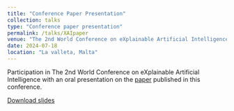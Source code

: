```yaml
---
title: "Conference Paper Presentation"
collection: talks
type: "Conference paper presentation"
permalink: /talks/XAIpaper
venue: "The 2nd World Conference on eXplainable Artificial Intelligence"
date: 2024-07-18
location: "La valleta, Malta"
---
```


Participation in The 2nd World Conference on eXplainable Artificial Intelligence with an oral presentation on the [paper](https://victosdur77.github.io/publication/representativeSpringer) published in this conference.

[Download slides](https://victosdur77.github.io/files/Slides_XAI_final.pdf)

